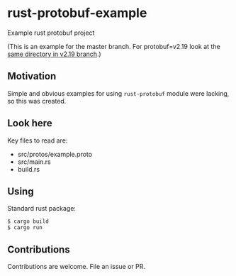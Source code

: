 # rust-protobuf-example

Example rust protobuf project

(This is an example for the master branch. For protobuf=v2.19 look at the
[same directory in v2.19 branch](https://github.com/stepancheg/rust-protobuf/tree/v2.19/protobuf-examples).)

## Motivation

Simple and obvious examples for using `rust-protobuf` module were lacking, so this was created.

## Look here

Key files to read are:

* src/protos/example.proto
* src/main.rs
* build.rs

## Using

Standard rust package:
```
$ cargo build
$ cargo run
```

## Contributions

Contributions are welcome.  File an issue or PR.
